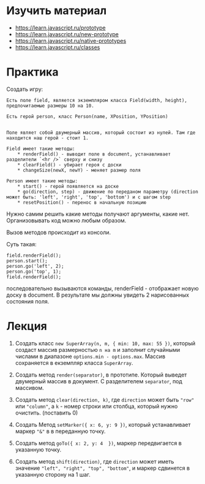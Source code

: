# Изучить материал

* https://learn.javascript.ru/prototype
* https://learn.javascript.ru/new-prototype
* https://learn.javascript.ru/native-prototypes
* https://learn.javascript.ru/classes

# Практика

Создать игру:
    
    Есть поле field, является экземпляром класса Field(width, height), предпочитаемые размеры 10 на 10.
    
    Есть герой person, класс Person(name, XPosition, YPosition)


    Поле являет собой двумерный массив, который состоит из нулей. Там где находится наш герой - стоит 1.

    Field имеет такие методы: 
        * renderField() - выводит поле в document, устанавливает разделители `<hr />` сверху и снизу
        * clearField() - убирает героя с доски
        * changeSize(newX, newY) - меняет размер поля
    
    Person имеет такие методы:
        * start() - герой появляется на доске
        * go(direction, step) - движение по переданом параметру (direction может быть: 'left', 'right', 'top', 'bottom') и с шагом step
        * resetPosition() - перенос в начальную позицию


Нужно самим решить какие методы получают аргументы, какие нет. Организовывать код можно любым образом.

Вызов методов происходит из консоли.


Суть такая: 

    field.renderField();
    person.start();
    person.go('left', 2);
    person.go('top', 1);
    field.renderField();

последовательно вызываются команды, renderField - отображает новую доску в document. В результате мы должны увидеть 2 нарисованных состояния поля.


# Лекция

1) Создать класс `new SuperArray(n, m, { min: 10, max: 55 })`, который создаст массив размерностью `n на m` и заполнит случайными числами в диапазоне `options.min - options.max`.
Массив сохраняется в екземпляр класса `SuperArray`.

2) Создать метод `render(separator)`, в прототипе. Который выведет двумерный массив в документ. С разделителем `separator`, под массивом.

3) Создать метод `clear(direction, k)`, где `direction` может быть `"row"` или `"column"`, а `k` - номер строки или столбца, который нужно очистить. (поставить 0)

4) Создать Метод `setMarker({ x: 6, y: 9 })`, который устанавливает маркер `"&"` в в переданную точку.

5) Создать метод `goTo({ x: 2, y: 4  })`, маркер передвигается в указанную точку.

6) Создать метод `shift(direction)`, где `direction` может иметь значение `"left", "right", "top", "bottom"`, и маркер сдвинется в указанную сторону на 1 шаг.
